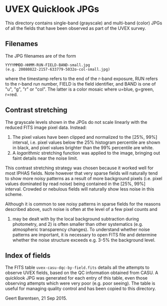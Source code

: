 UVEX Quicklook JPGs
===================

This directory contains single-band (grayscale) and multi-band (color) JPGs
of all the fields that have been observed as part of the UVEX survey.


Filenames
---------
The JPG filenames are of the form

    YYYYMMDD-HHMM-RUN-FIELD-BAND-small.jpg
    (e.g. 20080822-2157-633779-5032o-col-small.jpg)

where the timestamp refers to the end of the r-band exposure,
RUN refers to the r-band run number, FIELD is the field identifier,
and BAND is one of "u", "g", "r" or "col".  The latter is a color mosaic
where u=blue, g=green, r=red.


Contrast stretching
-------------------
The grayscale levels shown in the JPGs do not scale linearly with the reduced
FITS image pixel data. Instead:
 1) The pixel values have been clipped and normalized to the [25%, 99%]
 interval, i.e. pixel values below the 25% histogram percentile are shown
 in black, and pixel values brighter than the 99% percentile are white.
 2) A *logarithmic* stretching function was applied to the image, bringing
 out faint details near the noise limit.

This contrast stretching strategy was chosen because it worked well for most
IPHAS fields. Note however that very sparse fields will naturally tend to show
more noisy patterns as a result of more background pixels (i.e. pixel
values dominated by read noise) being contained in the [25%, 99%] interval.
Crowded or nebulous fields will naturally show less noise in this scheme.

Although it is common to see noisy patterns in sparse fields for the reasons
described above, such noise is often at the level of a few pixel counts and 
1) may be dealt with by the local background subtraction during photometry,
and 2) is often smaller than other systematics (e.g. atmospheric transparency
changes).  To understand whether noise patterns are important, it is necessary
to open FITS file and determine whether the noise structure exceeds e.g. 3-5%
the background level.


Index of fields
---------------
The FITS table `uvex-casu-dqc-by-field.fits` details all the attempts to
observe UVEX fields, based on the QC information obtained from CASU.
A quicklook JPG was generated for each entry of this table, even those
observing attempts which were very poor (e.g. poor seeing). 
The table is useful for managing quality control and has been copied to this
directory.


Geert Barentsen, 21 Sep 2015.
